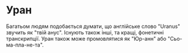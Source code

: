 # Уран

Багатьом людям подобається думати, що англійське слово "Uranus" звучить як "твій
анус". Існують також інші, та кращі, фонетичні транскрипції. Уран також може
промовлятися як "Юр-анн" або "Сьо-ма-пла-не-та".
